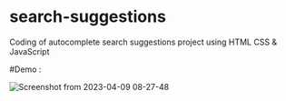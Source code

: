 # search-suggestions
Coding of autocomplete search suggestions project using HTML CSS & JavaScript</br>

#Demo :

![Screenshot from 2023-04-09 08-27-48](https://user-images.githubusercontent.com/95720632/230762521-8b1841fa-a76d-4059-b35a-ba0725b3b5a2.png)



